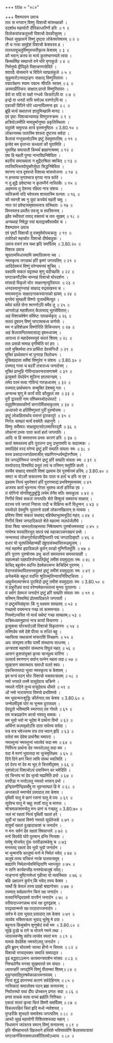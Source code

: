 +++
title = "०८०"

+++
वैशम्पायन उवाच  
ततः स भगवान् विष्णुः पिशाचौ मांसभक्षकौ ।  
ददर्शाथ महाघोरौ दीपिकाधारिणौ हरिः ॥ १ ॥  
विलोकयांचक्रतुस्तौ पिशाचौ देवकीसुतम् ।  
स्थितं सुखासने विष्णुं दृष्ट्वा लोकेश्वरेश्वरम् ॥ २ ॥  
तौ च गत्वा समुद्देशं पिशाचौ केशवस्य ह ।  
ततस्तावूचतुर्विष्णुमन्तरीकृत्य केशवम् ॥ ३ ॥  
कौ भवान् कस्य वा मर्त्य कुतश्चागम्यते त्वया ।  
किमर्थमिह सम्प्राप्तो वने घोरे मृगाकुले ॥ ४ ॥  
निर्मनुष्ये द्वीपिवृते पिशाचगणसेविते ।  
श्वापदैः सेव्यमाने च विपिने व्याघ्रसंकुले ॥ ५ ॥  
सुकुमारोऽनवद्याङ्गः साक्षाद् विष्णुरिवापरः ।  
पद्मपत्रेक्षणः श्यामः पद्माभः श्रीपतिः स्वयम् ॥ ६ ॥  
अस्मत्प्रीतिकरः साक्षात् प्राप्तो विष्णुरिवापरः ।  
देवो वा यदि वा यक्षो गन्धर्वः किन्नरोऽपि वा ॥ ७ ॥  
इन्द्रो वा धनदो वापि यमोऽथ वरुणोऽपि वा ।  
एकाकी विपिने घोरे ध्यानार्पितमना इव ॥ ८ ॥  
ब्रूहि मर्त्य यथातत्त्वं ज्ञातुमिच्छामि मानद ।  
एवं पृष्टः पिशाचाभ्यामाह विष्णुरुरुक्रमः ॥ ९ ॥  
क्षत्रियोऽस्मीति मामाहुर्मानुष्याः प्रकृतिस्थिताः ।  
यदुवंशे समुत्पन्नः क्षात्रं वृत्तमनुष्ठितः ॥ 3.80.१० ॥  
लोकानामथ पातास्मि शास्ता दुष्टस्य सर्वदा ।  
कैलासं गन्तुकामोऽस्मि द्रष्टुं देवमुमापतिम् ॥ ११ ॥  
इत्येवं मम वृत्तान्तः कथ्यतां कौ युवामिति ।  
युवामिह समायातौ किमर्थं ब्राह्मणाश्रमम् ॥ १२ ॥  
एषा हि महती पुण्या नानाविप्रनिषेविता ।  
बदरीयं समाख्याता न क्षुद्रैराश्रिता क्वचित् ॥ १३ ॥  
तपस्विभिस्तपोयुक्तैर्जुष्टा सिद्धनिषेविता ।  
श्वगणा नात्र दृश्यन्ते पिशाचा मांसभोजनाः ॥ १४ ॥  
न हन्तव्या मृगाश्चात्र मृगया नात्र वर्तते ।  
न तु क्षुद्रैः प्रवेष्टव्या न कृतघ्नैर्न नास्तिकैः ॥ १५ ॥  
अहमस्य तु देशस्य रक्षिता नात्र संशयः ।  
व्यतिक्रमो यदि भवेत्तस्य शास्तास्मि यत्नतः ॥ १६ ॥  
कौ भवन्तौ क्व नु युवां कस्येयं महती चमूः ।  
नातः परं प्रवेष्टव्यमृषयस्त्वत्र संस्थिताः ॥ १७ ॥  
विघ्नस्तत्र प्रवर्तेत तपःसु च तपस्विनाम् ।  
इहैव स्थीयतां तावद् वक्तव्यं च ततः सुखम् ॥ १८ ॥  
अन्यथाहं निषेद्धा स्यां बलाद्वाक्यैस्तथैव च ।  
वैशम्पायन उवाच  
एवं पृष्टौ पिशाचौ तु वक्तुमेवोपचक्रतुः ॥ १९ ॥  
तयोरेको महाघोरः पिशाचो दीर्घबाहुकः ।  
उवाच वचनं तत्र यथा हृदि समर्पितम् ॥ 3.80.२० ॥  
पिशाच उवाच  
श्रूयतामभिधास्यामि समातितमना भव ।  
नमस्कृत्य जगन्नाथं हरिं कृष्णं जगत्पतिम् ॥ २१ ॥  
आदिदेवमजं विष्णुं वरेण्यमनघं शुचिम् ।  
वक्ष्यामि सकलं यद्वत्तथा शृणु यदीच्छसि ॥ २२ ॥  
घण्टाकर्णोऽस्मि नाम्नाहं पिशाचो घोरदर्शनः ।  
मांसादो विकृतो घोरः साक्षान्मृत्युरिवापरः ॥ २३ ॥  
धनदस्यानुगन्ताहं साक्षाद् रुद्रसखस्य च ।  
ममायमनुजः साक्षादन्तकस्यान्तको ह्ययम् ॥ २४ ॥  
मृगयेयं सुमहती विष्णोः पूजार्थमित्युत ।  
ममेयं वर्तते सेना श्वगणोऽपि ममैव तु ॥ २५ ॥  
आगतोऽहं महाशैलात् कैलासाद् भूतसेवितात्।  
अहं पिशाचवेषेण संविष्टः पापकर्मकृत् ॥ २६ ॥  
सततं दूषयन् विष्णुं घण्टामाबध्य कर्णयोः ।  
मम न प्रविशेन्नाम विष्णोरिति विचिन्तयन् ॥ २७ ॥  
अहं कैलासनिलयमासाद्य वृषभध्वजम् ।  
आराध्य तं महादेवमस्तुवं सततं शिवम् ॥ २८ ॥  
ततः प्रसन्नो मामाह वृणीष्वेति वरं हरः ।  
ततो मुक्तिर्मया तत्र प्रार्थिता देवसंनिधौ ॥ २९ ॥  
मुक्तिं प्रार्थयमानं मां पुनराह त्रिलोचनः ।  
मुक्तिप्रदाता सर्वेषां विष्णुरेव न संशयः ॥ 3.80.३० ॥  
तस्माद् गत्वा च बदरीं तत्राराध्य जनार्दनम् ।  
मुक्तिं प्राप्नुहि गोविन्दान्नरनारायणाश्रमे ॥ ३१ ॥  
इत्युक्तो देवदेवेन शूलिना ज्ञातवानहम् ।  
तमेव परमं मत्वा गोविन्दं गरुडध्वजम् ॥ ३२ ॥  
तस्मात् प्रार्थयमानः सन्मुक्तिं देशममुं गतः ।  
अन्यच्च शृणु मे कार्यं यदि कौतूहलं तव ॥ ३३ ॥  
पुरी द्वारवती नाम पश्चिमस्योदधेस्तटे ।  
यदुवृष्णिसमाकीर्णां सागरोर्मिसमाकुलाम् ॥ ३४ ॥  
अध्यास्ते स हरिर्विष्णुस्तां पुरीं पुरुषोत्तमः ।  
द्रष्टुं लोकहितार्थाय वसन्तं द्वारकापुरे ॥ ३५ ॥  
निर्गतः साम्प्रतं मर्त्यं वयमेतैः सहानुगैः ।  
विष्णुः सर्वेश्वरः साक्षाद्द्रष्टव्योऽस्माभिरद्यवै ॥ ३६ ॥  
लोकानां प्रभवः पाता कर्ता हर्ता जगत्पतिः ।  
आदिः स हि समस्तस्य प्रभवः कारणं हरिः ॥ ३७ ॥  
कर्ता समस्तस्य हरिः पुरातनः प्रभुः प्रभूणामपि यः सदात्मकः ।  
तमादिदेवं वरदं वरेण्यं द्रष्टुं हरिं सम्प्रति संयताः स्मः ॥ ३८ ॥  
यस्य प्रसादाज्जगदेवमासीत् सप्राणिगन्धर्वमद्वोरगौघम् ।  
देवं जगद्योनिमजं जनार्दनं द्रष्टुं हरिं सम्प्रति संयताः स्मः ॥ ३९ ॥  
यस्योदराद् विश्वमिदं प्रभूतं लयं च तस्मिन् समुपैति कल्पे ।  
तस्यैव साक्षाद् वशवर्ति विश्वं द्रक्ष्याम देवं पुरुषोत्तमं हरिम् ॥ 3.80.४० ॥  
स्रष्टा च योऽसौ सकलस्य देवः पाता च हर्ता च हरिः स एव ।  
द्रक्ष्याम नित्यं भुवनेश्वरं हरिं पुराणमाद्यं प्रभविष्णुमव्ययम् ॥ ४१  
अजस्य कर्ता भुवनस्य गोप्ता भुवश्च कर्ता हरिरेक एव ।  
तं योगिनो योगविशुद्धबुद्धिं लभेम तेनैव मतिः समाकुला ॥ ४२ ॥  
निगीर्य विश्वं सकलं जगत्पतिः शेते शिशुत्वं समवाप्य साक्षात् ।  
वटस्य पत्रे जगतां निवासः पादौ च विक्षिप्य करौ विधुन्वन् ॥ ४३ ॥  
यस्योदरे देवमुनिः पुरातनो ददर्श लोकानखिलान् स मायया ।  
प्रविश्य विश्वं सकलं यथावद् बहिर्यथाभूतमभूदिदं महत् ॥ ४४ ॥  
निगीर्य विश्वं जगदादिकाले शेते महात्मा जलधेर्जलौघे ।  
देव्या श्रिया चामरलोलहस्तया निषेव्यमाणः पुरुषोत्तमस्तदा ॥ ४५ ॥  
नाभेश्च यस्याविरभूत् सपत्रं पद्मं महत्काञ्चनसप्रभं प्रभोः ।  
जन्मास्पदं लोकगुरोर्यदासीद्विस्तारि पद्मं जगदादिसृष्टौ ॥ ४६ ॥  
दधार यो भूतपतिर्महान्महीं दंष्ट्राग्रसंस्थापितरूढमूलाम् ।  
नादं महामेघ इवादिकाले कुर्वन् वराहो मुनिगीतमूर्तिः ॥ ४७ ॥  
हरिः पुराणः पुरुषोत्तमः प्रभुः कर्ता समस्तस्य समस्तसाक्षी ।  
यज्ञात्मको यज्ञपतिर्जगत्पतिर्द्रष्टुं तमीशं वयमुद्यताः स्मः ॥ ४८ ॥  
केचिद् बहुत्वेन वदन्ति देवमेकात्मना केचिदिमं पुराणम् ।  
वेदान्तसंस्थापितसत्त्वयुक्तं द्रष्टुं तमीशं वयमुद्यताः स्मः ॥ ४९ ॥  
अनेकमेके बहुधा वदन्ति श्रुतिस्मृतिन्यायनिविष्टचित्ताः ।  
आहुर्यमात्मानमजं पुराविदो द्रष्टुं तमीशं वयमुद्यताः स्मः ॥ 3.80.५० ॥  
यं प्राहुरीड्यं वरदं वरेण्यमेकान्ततत्त्वं मुनयः पुरातनाः ।  
यं सर्वगं देवमजं जनार्दनं द्रष्टुं हरिं सम्प्रति संयताः स्मः ॥ ५१ ॥  
यस्मिन् विश्वमिदं प्रोतमादिकाले जगत्पतौ ।  
तं द्रष्टुमभिसंवृत्ताः किं नु वक्ष्याम साम्प्रतम् ॥ ५२ ॥  
गच्छामो वयमन्यत्र गच्छ त्वं काममन्यतः ।  
नियमोऽप्यस्ति नो मर्त्य यथेष्टं गच्छ साम्प्रतम्॥ ५३ ॥  
रात्रिमध्यमनुप्राप्तं नात्र कार्या विचारणा ।  
इत्युक्त्वा घोररूपोऽसौ पिशाचो विकृताननः ॥ ५४ ॥  
तस्मिन्नेव समे देशे पीत्वा च रुधिरं बहु ।  
भक्षयित्वा यथाकामं मांसराशिं विचक्षणः ॥ ५५ ॥  
अपः संस्पृश्य तत्रैव पार्श्वे संस्थाप्य साधनम् ।  
अन्त्रपाशं महाघोरं संस्थाप्य विपुलं महत् ॥ ५६ ॥  
आसनं कुशसंयुक्तं कृत्वा चाभ्युक्ष्य वारिणा ।  
उत्सार्य श्वगणान् सर्वान् यत्नेन महता तदा॥ ५७ ॥  
सुखासनं समास्थाय समाधौ यतते श्वपः ।  
एकचित्तस्तदा भूत्वा नमस्कृत्य च केशवम् ।  
इमं मन्त्रं पठन् घोरः पिशाचो भक्तवत्सलम् ॥ ५८ ॥  
नमो भगवते तस्मै वासुदेवाय चक्रिणे ।  
नमस्ते गदिने तुभ्यं वासुदेवाय धीमते ॥ ५९ ॥  
ओं नमो नारायणाय विष्णवे प्रभविष्णवे ।  
मम भूयान्मनःशुद्धिः कीर्तनात् तव केशव ॥ 3.80.६० ॥  
जन्मेदमीदृशं घोरं मा भून्मम दुरासदम् ।  
देवदूतो भविष्यामि स्मरणात् तव गोपते ॥ ६१ ॥  
तव चक्रप्रहारेण कायो नश्यतु मामकः ।  
मम भूयो भवो मा भूदेषा मे प्रार्थना विभो ॥ ६२ ॥  
अर्थिनां कल्पवृक्षोऽसि दाता सर्वस्य सर्वदा ।  
यत्र यत्र भवेज्जन्म तत्र तत्र भवान् हृदि ॥ ६३ ॥  
वर्ततां मम देवेश प्रार्थनैषा ममापरा ।  
नमस्तुभ्यं नमस्तुभ्यं भवत्वेवं सदा मम ॥ ६४ ॥  
निर्विघ्ना प्रार्थना देव नमस्तेऽस्तु सदा मम ।  
यदा मे मरणं भूयात्तदा मा भूत्स्मृतिभ्रमः ॥ ६५ ॥  
दिने दिने क्षणं चित्तं त्वयि संस्थं भवत्विति ।  
एवं प्रेरय मां देव मा भूत् ते चित्तमीदृशम् ॥ ६६ ॥  
नृशंसोऽयं पिशाचोऽयं दयास्मिन् का भवेदिति ।  
एवं चिन्तय मां देव भृत्यो मह्यमिति प्रभो ॥ ६७ ॥  
परपीडा न मत्तोऽस्तु नमस्ते भगवन् प्रभो ।  
इन्द्रियाणीन्द्रियार्थेषु मा भूवन्साम्प्रतं हि मे ॥ ६८ ॥  
अन्तकाले ममाप्येवं प्रसादात् तव केशव ।  
पृथिवी यातु मे घ्राणं रसनां यातु मे पयः ॥ ६९ ॥  
सूर्यश्च यातु मे चक्षुः स्पर्शं यातु च मारुतः ।  
श्रोत्रमाकाशमप्येतु मनः प्राणं च गच्छतु ॥ 3.80.७० ॥  
जलं मां रक्षतां नित्यं पृथिवी रक्षतां हरे ।  
सूर्यो मां रक्षतां विष्णो नमस्ते सूर्यतेजसे ॥ ७१ ॥  
वायुर्मां रक्षतां दुःखादाकाशं च जनार्दन ।  
न मनः सर्वगं देव रक्षतां विषयान्तरे ॥ ७२ ॥  
मनो विपर्यये घोरे पुरुषान् हन्ति नित्यशः ।  
पापेषु योजयेत् पुंसः परपीडात्मकेषु च ॥ ७३  
मनस्तद् रक्षतां देव भूयो भूयो जनार्दन ।  
मा भून्मनसि कालुष्यं मनो मे निर्मलं भवेत् ॥ ७४ ॥  
कलुषं तस्य यच्चित्तं नरके पातयत्यमुम् ।  
बाह्यानि निर्मलान्येवमिन्द्रियाणि भवन्त्युत ॥ ७५ ॥  
न तानि कार्यवन्तीह मनश्चेत्कलुषं भवेत्।  
नाङ्गानां मुष्टिनामेध्यं गृहीत्वा यो व्यवस्थितः ॥ ७६ ॥  
बहिः प्रक्षालनं कुर्वन् किं भवेत् तस्य केशव ।  
व्यर्थो हि केवलं तस्य प्रग्रहो बाह्यगोचरः ॥ ७७ ॥  
तस्मात् सर्वप्रयत्नेन चित्तं रक्ष जनार्दन ।  
वलवानिन्द्रियग्रामो वारयैनं जनार्दन ॥ ७८ ॥  
परीवादाज्जगन्नाथ वाचं रक्ष दुरुद्वहाम् ।  
परद्रव्यान्मनो रक्ष परदाराज्जनार्दन ।  
सर्वत्र मे दया भूयात् प्रसादात् तव केशव ॥ ७९ ॥  
त्वय्येव भक्तिरचला भूयाद् भूतेषु मे दया ।  
बहुनात्र किमुक्तेन शृणुष्वेदं वचो मम ॥ 3.80.८० ॥  
सुखे दुःखे च रागे च भोजने गमने तथा ।  
जाग्रत्स्वप्नेषु सर्वत्र त्वय्येव रमतां मनः ॥ ८१ ॥  
मामकं देवदेवेश नमस्तेऽस्तु जनार्दन ।  
इति ब्रुवन् घोरतमो जात्या हीनो न चित्ततः ॥ ८२ ॥  
पिशाचो भगवद्भक्तः समाधिं समपद्यत ।  
दृढं बद्ध्वाऽऽत्मनः कायमान्त्रपाशेन मांसपः ॥ ८३ ॥  
निश्चलेनैव मनसा सुखमास्ते स्म संयतः ।  
ध्यायन्हरिं जगद्योनिं विष्णुं पीताम्बरं शिवम्॥ ८४ ॥  
मुकुन्दमादिपुरुषमेकाकारमनामयम् ।  
नित्यं शुद्धं ज्ञानगम्यं कारणं सर्वदेहिनाम् ॥ ८५ ॥  
नासिकाग्रं समालोक्य पठन् ब्रह्म सनातनम् ।  
निर्वातस्थो यथा दीपः प्रोच्चरन् प्रणतः सदा ॥ ८६ ॥  
प्रणवं वाचकं मत्वा वाच्यं ब्रह्मेति निश्चितः ।  
एकाग्रं सततं कृत्वा चित्तं विष्णौ समर्पितम् ॥ ८७ ॥  
विकल्परहितं चित्तं हृदि मध्ये न्यवेशयत् ।  
पुण्डरीके शुभदले समावेश्य जगत्पतिम् ॥ ८८ ॥  
आस्ते सुखं महायोगी पिशिताशस्तदा महान् ।  
त्रिधामानं जपंस्तत्र स्मरन् विष्णुं सनातनम् ॥ ८९ ॥  
इति श्रीमहाभारते खिलभागे हरिवंशे भविष्यपर्वणि कैलासयात्रायां  
घण्टाकर्णचित्तसमाधावशीतितमोऽध्यायः ॥ ८० ॥